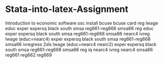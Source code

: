 Stata-into-latex-Assignment
===========================

Introduction to economic software
ssc install bcuse
bcuse card
reg lwage educ exper expersq black south smsa reg661-reg668 smsa66
reg educ exper expersq black south smsa reg661-reg668 smsa66 nearc4
ivreg lwage (educ=nearc4) exper expersq black south smsa reg661-reg668 smsa66
ivregress 2sls lwage (educ=nearc4 nearc2) exper expersq black south smsa reg661-reg668 smsa66
reg iq nearc4
ivreg nearc4 smsa66 reg661 reg662 reg669
